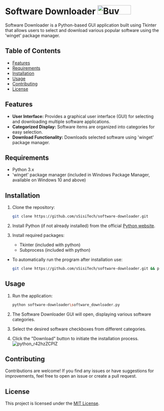 # Software Downloader <a href="https://www.buymeacoffee.com/sisidev" target="_blank"><img src="https://cdn.buymeacoffee.com/buttons/v2/default-yellow.png" alt="Buy Me A Coffee" style="height: 30px !important;width: 109px !important;" ></a>

Software Downloader is a Python-based GUI application built using Tkinter that allows users to select and download various popular software using the 'winget' package manager.

## Table of Contents

- [Features](#features)
- [Requirements](#requirements)
- [Installation](#installation)
- [Usage](#usage)
- [Contributing](#contributing)
- [License](#license)

## Features

- **User Interface:** Provides a graphical user interface (GUI) for selecting and downloading multiple software applications.
- **Categorized Display:** Software items are organized into categories for easy selection.
- **Download Functionality:** Downloads selected software using 'winget' package manager.

## Requirements

- Python 3.x
- 'winget' package manager (included in Windows Package Manager, available on Windows 10 and above)

## Installation

1. Clone the repository:

   ```bash
   git clone https://github.com/sSisiTech/software-downloader.git

2. Install Python (if not already installed) from the official [Python website](https://www.python.org/).

3. Install required packages:
   - Tkinter (included with python)
   - Subprocess (included with python)

- To automatically run the program after installation use:
  ```bash
  git clone https://github.com/sSisiTech/software-downloader.git && python software-downloader\software_downloader.py

## Usage

1. Run the application:

   ```bash
   python software-downloader\software_downloader.py

2. The Software Downloader GUI will open, displaying various software categories.
3. Select the desired software checkboxes from different categories.
4. Click the "Download" button to initiate the installation process.
![python_r42hzZCPIZ](https://github.com/jeboysisi/software-downloader/assets/127330857/f05187a6-2389-49e6-a394-60ff449c1f4f)


## Contributing

Contributions are welcome! If you find any issues or have suggestions for improvements, feel free to open an issue or create a pull request.

## License

This project is licensed under the [MIT License](https://sisi.mit-license.org/).
